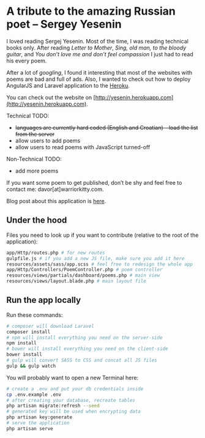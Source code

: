 # A tribute to the amazing Russian poet – Sergey Yesenin

I loved reading Sergej Yesenin. Most of the time, I was reading technical books only. After reading *Letter to Mother*, *Sing, old man, to the bloody guitar*, and *You don’t love me and don’t feel compassion* I just had to read his every poem.

After a lot of *googling*, I found it interesting that most of the websites with poems are bad and full of ads. Also, I wanted to check out how to deploy AngularJS and Laravel application to the [Heroku](http://heroku.com/).

You can check out the website on [http://yesenin.herokuapp.com](http://yesenin.herokuapp.com).

Technical TODO:
  - ~~languages are currently hard coded (English and Croatian) – load the list from the server~~
  - allow users to add poems
  - allow users to read poems with JavaScript turned-off

Non-Technical TODO:
  - add more poems


If you want some poem to get published, don’t be shy and feel free to contact me: davor[at]warriorkitty.com.

Blog post about this application is [here](http://warriorkitty.com/site/a-tribute-to-the-amazing-russian-poet-sergey-yesenin/).

## Under the hood
Files you need to look up if you want to contribute (relative to the root of the application):

```sh
app/Http/routes.php # for new routes
gulpfile.js # if you add a new JS file, make sure you add it here
resources/assets/sass/app.scss # feel free to redesign the whole app
app/Http/Controllers/PoemController.php # poem controller
resources/views/partials/dashboard/poems.php # main view
resources/views/layout.blade.php # main layout file
```

## Run the app locally
Run these commands:

```sh
# composer will download Laravel
composer install
# npm will install everything you need on the server-side
npm install
# bower will install everything you need on the client-side
bower install
# gulp will convert SASS to CSS and concat all JS files
gulp && gulp watch
```

You will probably want to open a new Terminal here:
```sh
# create a .env and put your db credentials inside
cp .env.example .env
# after creating your database, recreate tables
php artisan migrate:refresh --seed
# generated key will be used when encrypting data
php artisan key:generate
# serve the application
php artisan serve
```
